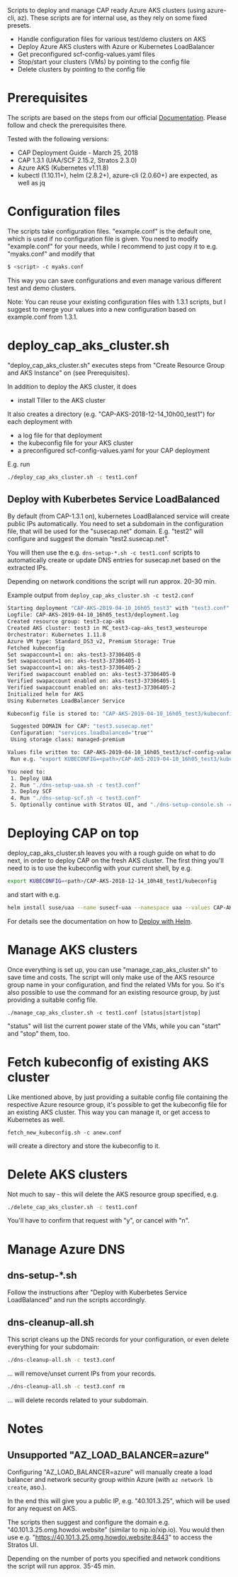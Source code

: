 Scripts to deploy and manage CAP ready Azure AKS clusters (using azure-cli, az).
These scripts are for internal use, as they rely on some fixed presets.

* Handle configuration files for various test/demo clusters on AKS
* Deploy Azure AKS clusters with Azure or Kubernetes LoadBalancer
* Get preconfigured scf-config-values.yaml files
* Stop/start your clusters (VMs) by pointing to the config file
* Delete clusters by pointing to the config file


# Prerequisites

The scripts are based on the steps from our official [Documentation](https://www.suse.com/documentation/cloud-application-platform-1/book_cap_guides/data/cha_cap_depl-azure.html).
Please follow and check the prerequisites there.

Tested with the following versions:
* CAP Deployment Guide - March 25, 2018
* CAP 1.3.1 (UAA/SCF 2.15.2, Stratos 2.3.0)
* Azure AKS (Kubernetes v1.11.8)
* kubectl (1.10.11+), helm (2.8.2+), azure-cli (2.0.60+) are expected, as well as jq


# Configuration files

The scripts take configuration files. "example.conf" is the default one, which is used if no configuration file is given.
You need to modify "example.conf" for your needs, while I recommend to just copy it to e.g. "myaks.conf" and modify that
```bash
$ <script> -c myaks.conf
```
This way you can save configurations and even manage various different test and demo clusters.

Note:
You can reuse your existing configuration files with 1.3.1 scripts, but I suggest to merge your values into a new configuration based on example.conf from 1.3.1.

# deploy_cap_aks_cluster.sh

"deploy_cap_aks_cluster.sh" executes steps from "Create Resource Group and AKS Instance" on (see Prerequisites).

In addition to deploy the AKS cluster, it does
* install Tiller to the AKS cluster

It also creates a directory (e.g. "CAP-AKS-2018-12-14_10h00_test1") for each deployment with
* a log file for that deployment
* the kubeconfig file for your AKS cluster
* a preconfigured scf-config-values.yaml for your CAP deployment

E.g. run
```bash
./deploy_cap_aks_cluster.sh -c test1.conf
```


## Deploy with Kuberbetes Service LoadBalanced

By default (from CAP-1.3.1 on), kubernetes LoadBalanced service will create public IPs automatically.
You need to set a subdomain in the configuration file, that will be used for the "susecap.net" domain. E.g. "test2" will configure and suggest the domain "test2.susecap.net".

You will then use the e.g. `dns-setup-*.sh -c test1.conf` scripts to automatically create or update DNS entries for susecap.net based on the extracted IPs.

Depending on network conditions the script will run approx. 20-30 min.

Example output from `deploy_cap_aks_cluster.sh -c test2.conf`
```bash
Starting deployment "CAP-AKS-2019-04-10_16h05_test3" with "test3.conf"
Logfile: CAP-AKS-2019-04-10_16h05_test3/deployment.log
Created resource group: test3-cap-aks
Created AKS cluster: test3 in MC_test3-cap-aks_test3_westeurope
Orchestrator: Kubernetes 1.11.8
Azure VM type: Standard_DS3_v2, Premium Storage: True
Fetched kubeconfig
Set swapaccount=1 on: aks-test3-37306405-0
Set swapaccount=1 on: aks-test3-37306405-1
Set swapaccount=1 on: aks-test3-37306405-2
Verified swapaccount enabled on: aks-test3-37306405-0
Verified swapaccount enabled on: aks-test3-37306405-1
Verified swapaccount enabled on: aks-test3-37306405-2
Initialized helm for AKS
Using Kubernetes LoadBalancer Service

Kubeconfig file is stored to: "CAP-AKS-2019-04-10_16h05_test3/kubeconfig"

 Suggested DOMAIN for CAP: "test3.susecap.net"
 Configuration: "services.loadbalanced="true""
 Using storage class: managed-premium

Values file written to: CAP-AKS-2019-04-10_16h05_test3/scf-config-values.yaml
 Run e.g. "export KUBECONFIG=<path>/CAP-AKS-2019-04-10_16h05_test3/kubeconfig"

You need to:
 1. Deploy UAA
 2. Run "./dns-setup-uaa.sh -c test3.conf"
 3. Deploy SCF
 4. Run "./dns-setup-scf.sh -c test3.conf"
 5. Optionally continue with Stratos UI, and "./dns-setup-console.sh -c test3.conf"
```


# Deploying CAP on top

deploy_cap_aks_cluster.sh leaves you with a rough guide on what to do next, in order to deploy CAP on the fresh AKS cluster.
The first thing you'll need to is to use the kubeconfig with your current shell, by e.g.
```bash
export KUBECONFIG=<path>/CAP-AKS-2018-12-14_10h48_test1/kubeconfig
```

and start with e.g.
```bash
helm install suse/uaa --name susecf-uaa --namespace uaa --values CAP-AKS-2018-12-14_10h00_test1/scf-config-values.yaml
```

For details see the documentation on how to [Deploy with Helm](https://www.suse.com/documentation/cloud-application-platform-1/book_cap_guides/data/sec_cap_cap-on-azure.html).


# Manage AKS clusters

Once everything is set up, you can use "manage_cap_aks_cluster.sh" to save time and costs.
The script will only make use of the AKS resource group name in your configuration, and find the related VMs for you.
So it's also possible to use the command for an existing resource group, by just providing a suitable config file.

`./manage_cap_aks_cluster.sh -c test1.conf [status|start|stop]`

"status" will list the current power state of the VMs, while you can "start" and "stop" them, too.


# Fetch kubeconfig of existing AKS cluster
Like mentioned above, by just providing a suitable config file containing the respective Azure resource group, it's possible
to get the kubeconfig file for an existing AKS cluster. This way you can manage it, or get access to Kubernetes as well.

`fetch_new_kubeconfig.sh -c anew.conf`

will create a directory and store the kubeconfig to it.


# Delete AKS clusters

Not much to say - this will delete the AKS resource group specified, e.g.
```bash
./delete_cap_aks_cluster.sh -c test1.conf
```
You'll have to confirm that request with "y", or cancel with "n".


# Manage Azure DNS

## dns-setup-*.sh

Follow the instructions after "Deploy with Kuberbetes Service LoadBalanced" and run the scripts accordingly.


## dns-cleanup-all.sh

This script cleans up the DNS records for your configuration, or even delete everything for your subdomain:

```bash
./dns-cleanup-all.sh -c test3.conf
```
... will remove/unset current IPs from your records.


```bash
./dns-cleanup-all.sh -c test3.conf rm
```
... will delete records related to your subdomain.


# Notes

## Unsupported "AZ_LOAD_BALANCER=azure" 

Configuring "AZ_LOAD_BALANCER=azure" will manually create a load balancer and network security group within Azure (with `az network lb create`, aso.).

In the end this will give you a public IP, e.g. "40.101.3.25", which will be used for any request on AKS.

The scripts then suggest and configure the domain e.g. "40.101.3.25.omg.howdoi.website" (similar to nip.io/xip.io).
You would then use e.g. "https://40.101.3.25.omg.howdoi.website:8443" to access the Stratos UI.

Depending on the number of ports you specified and network conditions the script will run approx. 35-45 min.
```
